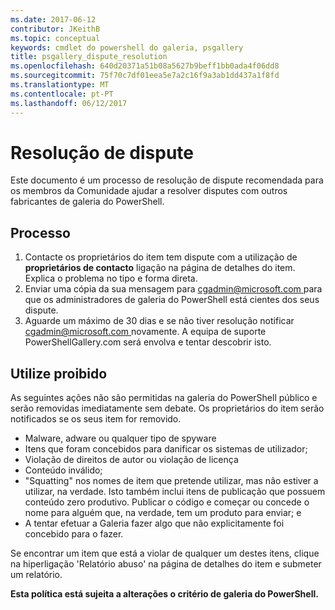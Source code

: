```yaml
---
ms.date: 2017-06-12
contributor: JKeithB
ms.topic: conceptual
keywords: cmdlet do powershell do galeria, psgallery
title: psgallery_dispute_resolution
ms.openlocfilehash: 640d20371a51b08a5627b9beff1bb0ada4f06dd8
ms.sourcegitcommit: 75f70c7df01eea5e7a2c16f9a3ab1dd437a1f8fd
ms.translationtype: MT
ms.contentlocale: pt-PT
ms.lasthandoff: 06/12/2017
---
```

# <a name="dispute-resolution"></a>Resolução de dispute

Este documento é um processo de resolução de dispute recomendada para os membros da Comunidade ajudar a resolver disputes com outros fabricantes de galeria do PowerShell.

## <a name="process"></a>Processo

1. Contacte os proprietários do item tem dispute com a utilização de **proprietários de contacto** ligação na página de detalhes do item.
Explica o problema no tipo e forma direta.
2. Enviar uma cópia da sua mensagem para [ cgadmin@microsoft.com ](mailto:cgadmin@microsoft.com) para que os administradores de galeria do PowerShell está cientes dos seus dispute.
3. Aguarde um máximo de 30 dias e se não tiver resolução notificar [ cgadmin@microsoft.com ](mailto:cgadmin@microsoft.com) novamente.
A equipa de suporte PowerShellGallery.com será envolva e tentar descobrir isto.


## <a name="prohibited-use"></a>Utilize proibido

As seguintes ações não são permitidas na galeria do PowerShell público e serão removidas imediatamente sem debate.  Os proprietários do item serão notificados se os seus item for removido.

- Malware, adware ou qualquer tipo de spyware
- Itens que foram concebidos para danificar os sistemas de utilizador;
- Violação de direitos de autor ou violação de licença
- Conteúdo inválido;
- "Squatting" nos nomes de item que pretende utilizar, mas não estiver a utilizar, na verdade. Isto também inclui itens de publicação que possuem conteúdo zero produtivo.
Publicar o código e começar ou concede o nome para alguém que, na verdade, tem um produto para enviar; e
- A tentar efetuar a Galeria fazer algo que não explicitamente foi concebido para o fazer.


Se encontrar um item que está a violar de qualquer um destes itens, clique na hiperligação 'Relatório abuso' na página de detalhes do item e submeter um relatório.

**Esta política está sujeita a alterações o critério de galeria do PowerShell.**

